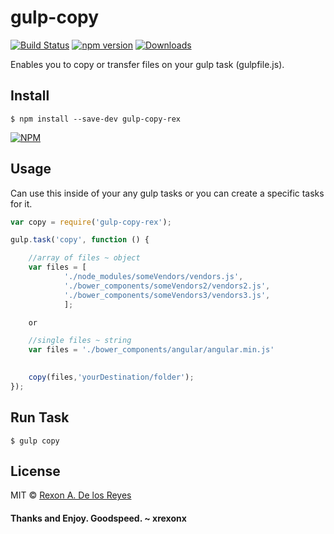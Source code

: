 # gulp-copy

[![Build Status](https://travis-ci.org/xrexonx/gulp-copy.svg?branch=master)](https://travis-ci.org/xrexonx/gulp-copy)
[![npm version](https://badge.fury.io/js/gulp-copy-rex.svg)](https://badge.fury.io/js/gulp-copy-rex)
[![Downloads](http://img.shields.io/npm/dm/gulp-copy-rex.svg)](https://www.npmjs.com/package/gulp-copy-rex)


Enables you to copy or transfer files on your gulp task (gulpfile.js).
## Install

```
$ npm install --save-dev gulp-copy-rex
```
[![NPM](https://nodei.co/npm/gulp-copy-rex.png?downloads=true&downloadRank=true&stars=true)](https://nodei.co/npm/gulp-copy-rex/)

## Usage

Can use this inside of your any gulp tasks or you can create a specific tasks for it.

```js
var copy = require('gulp-copy-rex');

gulp.task('copy', function () {

	//array of files ~ object
    var files = [
  			'./node_modules/someVendors/vendors.js',
  			'./bower_components/someVendors2/vendors2.js',
  			'./bower_components/someVendors3/vendors3.js',
  			];

  	or

  	//single files ~ string
  	var files = './bower_components/angular/angular.min.js'

    
    copy(files,'yourDestination/folder');
});

```

## Run Task

```
$ gulp copy
```

## License

MIT © [Rexon A. De los Reyes](http://xrexonx.github.io)

#### Thanks and Enjoy. Goodspeed. ~ xrexonx
